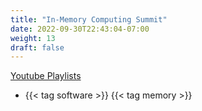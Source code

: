 ```yaml
---
title: "In-Memory Computing Summit"
date: 2022-09-30T22:43:04-07:00
weight: 13
draft: false
---
```

[Youtube Playlists](https://www.youtube.com/channel/UCYquivPEF1s-Bna-5fuszwg)

- {{< tag software >}} {{< tag memory >}}
